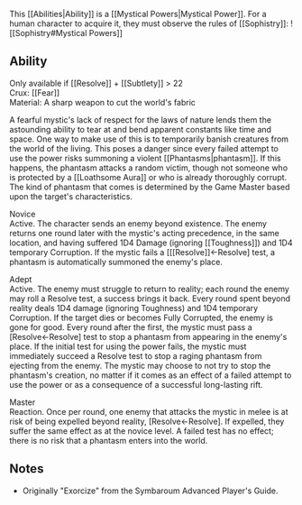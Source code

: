 This [[Abilities|Ability]] is a [[Mystical Powers|Mystical Power]]. For a human character to acquire it, they must observe the rules of [[Sophistry]]:
![[Sophistry#Mystical Powers]]
## Ability
Only available if [[Resolve]] + [[Subtlety]] > 22<br>Crux: [[Fear]]<br>Material: A sharp weapon to cut the world's fabric

A fearful mystic's lack of respect for the laws of nature lends them the astounding ability to tear at and bend apparent constants like time and space. One way to make use of this is to temporarily banish creatures from the world of the living. This poses a danger since every failed attempt to use the power risks summoning a violent [[Phantasms|phantasm]]. If this happens, the phantasm attacks a random victim, though not someone who is protected by a [[Loathsome Aura]] or who is already thoroughly corrupt. The kind of phantasm that comes is determined by the Game Master based upon the target's characteristics.

Novice<br>Active. The character sends an enemy beyond existence. The enemy returns one round later with the mystic's acting precedence, in the same location, and having suffered 1D4 Damage (ignoring [[Toughness]]) and 1D4 temporary Corruption. If the mystic fails a \[[[Resolve]]←Resolve\] test, a phantasm is automatically summoned the enemy's place.

Adept<br>Active. The enemy must struggle to return to reality; each round the enemy may roll a Resolve test, a success brings it back. Every round spent beyond reality deals 1D4 damage (ignoring Toughness) and 1D4 temporary Corruption. If the target dies or becomes Fully Corrupted, the enemy is gone for good. Every round after the first, the mystic must pass a \[Resolve←Resolve\] test to stop a phantasm from appearing in the enemy's place. If the initial test for using the power fails, the mystic must immediately succeed a Resolve test to stop a raging phantasm from ejecting from the enemy. The mystic may choose to not try to stop the phantasm's creation, no matter if it comes as an effect of a failed attempt to use the power or as a consequence of a successful long-lasting rift.

Master<br>Reaction. Once per round, one enemy that attacks the mystic in melee is at risk of being expelled beyond reality, \[Resolve←Resolve\]. If expelled, they suffer the same effect as at the novice level. A failed test has no effect; there is no risk that a phantasm enters into the world.
## Notes
* Originally "Exorcize" from the Symbaroum Advanced Player's Guide.